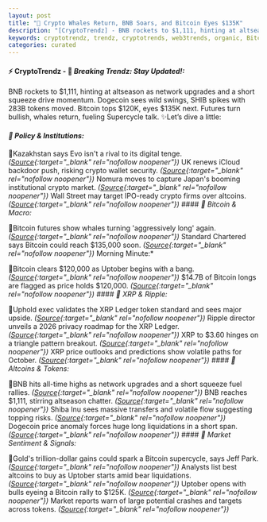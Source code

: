 ```yaml
---
layout: post
title: "🌇 Crypto Whales Return, BNB Soars, and Bitcoin Eyes $135K"
description: "[CryptoTrendz] - BNB rockets to $1,111, hinting at altseason as network upgrades and a short squeeze drive momentum. Dogecoin sees wild swings, SHIB spikes with 283B tokens moved. Bitcoin tops $120K, eyes $135K next. Futures turn bullish, whales return, fueling Supercycle talk."
keywords: cryptotrendz, trendz, cryptotrends, web3trends, organic, Bitcoin, Crypto, Token, XRP, digital, Market, Kazakhstan, Network, Altcoins
categories: curated
---
```


#### ⚡ CryptoTrendz - 📌 *Breaking Trendz: Stay Updated!:*

BNB rockets to $1,111, hinting at altseason as network upgrades and a short squeeze drive momentum. Dogecoin sees wild swings, SHIB spikes with 283B tokens moved. Bitcoin tops $120K, eyes $135K next. Futures turn bullish, whales return, fueling Supercycle talk. ✨Let’s dive a little:


#### *🔖  Policy & Institutions:*  

🔹Kazakhstan says Evo isn't a rival to its digital tenge. *([Source](https://s.avyag.com/7zap){:target="_blank" rel="nofollow noopener"})* UK renews iCloud backdoor push, risking crypto wallet security. *([Source](https://s.avyag.com/idc5){:target="_blank" rel="nofollow noopener"})* Nomura moves to capture Japan's booming institutional crypto market. *([Source](https://s.avyag.com/odrh){:target="_blank" rel="nofollow noopener"})* Wall Street may target IPO-ready crypto firms over altcoins. *([Source](https://s.avyag.com/erzf){:target="_blank" rel="nofollow noopener"})* #### *🔖  Bitcoin & Macro:*  

🔹Bitcoin futures show whales turning 'aggressively long' again. *([Source](https://s.avyag.com/xzj7){:target="_blank" rel="nofollow noopener"})* Standard Chartered says Bitcoin could reach $135,000 soon. *([Source](https://s.avyag.com/mdb0){:target="_blank" rel="nofollow noopener"})* Morning Minute:*  

🔹Bitcoin clears $120,000 as Uptober begins with a bang. *([Source](https://s.avyag.com/yvr8){:target="_blank" rel="nofollow noopener"})* $14.7B of Bitcoin longs are flagged as price holds $120,000. *([Source](https://s.avyag.com/g4d0){:target="_blank" rel="nofollow noopener"})* #### *🔖  XRP & Ripple:*  

🔹Uphold exec validates the XRP Ledger token standard and sees major upside. *([Source](https://s.avyag.com/qf6m){:target="_blank" rel="nofollow noopener"})* Ripple director unveils a 2026 privacy roadmap for the XRP Ledger. *([Source](https://s.avyag.com/cm87){:target="_blank" rel="nofollow noopener"})* XRP to $3.60 hinges on a triangle pattern breakout. *([Source](https://s.avyag.com/rjel){:target="_blank" rel="nofollow noopener"})* XRP price outlooks and predictions show volatile paths for October. *([Source](https://s.avyag.com/j5bl){:target="_blank" rel="nofollow noopener"})* #### *🔖  Altcoins & Tokens:*  

🔹BNB hits all-time highs as network upgrades and a short squeeze fuel rallies. *([Source](https://s.avyag.com/tss4){:target="_blank" rel="nofollow noopener"})* BNB reaches $1,111, stirring altseason chatter. *([Source](https://s.avyag.com/uufa){:target="_blank" rel="nofollow noopener"})* Shiba Inu sees massive transfers and volatile flow suggesting topping risks. *([Source](https://s.avyag.com/avds){:target="_blank" rel="nofollow noopener"})* Dogecoin price anomaly forces huge long liquidations in a short span. *([Source](https://s.avyag.com/b3ws){:target="_blank" rel="nofollow noopener"})* #### *🔖  Market Sentiment & Signals:*  

🔹Gold's trillion-dollar gains could spark a Bitcoin supercycle, says Jeff Park. *([Source](https://s.avyag.com/7woj){:target="_blank" rel="nofollow noopener"})* Analysts list best altcoins to buy as Uptober starts amid bear liquidations. *([Source](https://s.avyag.com/anen){:target="_blank" rel="nofollow noopener"})* Uptober opens with bulls eyeing a Bitcoin rally to $125K. *([Source](https://s.avyag.com/anen){:target="_blank" rel="nofollow noopener"})* Market reports warn of large potential crashes and targets across tokens. *([Source](https://s.avyag.com/td91){:target="_blank" rel="nofollow noopener"})*
